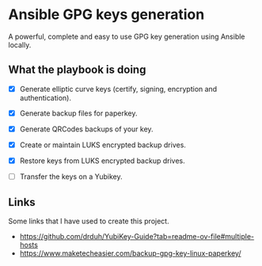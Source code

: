 # Ansible GPG keys generation

A powerful, complete and easy to use GPG key generation using Ansible locally.


## What the playbook is doing

- [x] Generate elliptic curve keys (certify, signing, encryption and authentication).
- [x] Generate backup files for paperkey.
- [x] Generate QRCodes backups of your key.
- [x] Create or maintain LUKS encrypted backup drives.
- [x] Restore keys from LUKS encrypted backup drives.
- [ ] Transfer the keys on a Yubikey.


## Links

Some links that I have used to create this project.

- https://github.com/drduh/YubiKey-Guide?tab=readme-ov-file#multiple-hosts
- https://www.maketecheasier.com/backup-gpg-key-linux-paperkey/
